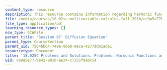 ```yaml
---
content_type: resource
description: This resource contains information regarding harmonic functions and averages.
file: /media/courses/18-02sc-multivariable-calculus-fall-2010/ce9a5e77be429010ae34c7355f9a0c54_MIT18_02SC_pb_87_comb.pdf
file_type: application/pdf
learning_resource_types: []
ocw_type: OCWFile
parent_title: 'Session 87: Diffusion Equation'
parent_type: CourseSection
parent_uid: 7564bb64-749a-9b68-9ece-4277dd91ada1
resourcetype: Document
title: '18.02SC Problems and Solutions: Problems: Harmonic Functions and Averages'
uid: ce9a5e77-be42-9010-ae34-c7355f9a0c54
---
```

